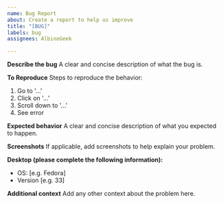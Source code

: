 ```yaml
---
name: Bug Report
about: Create a report to help us improve
title: "[BUG]"
labels: bug
assignees: AlbinoGeek

---
```


**Describe the bug**
A clear and concise description of what the bug is.

**To Reproduce**
Steps to reproduce the behavior:

1. Go to '...'
1. Click on '...'
1. Scroll down to '...'
1. See error

**Expected behavior**
A clear and concise description of what you expected to happen.

**Screenshots**
If applicable, add screenshots to help explain your problem.

**Desktop (please complete the following information):**

- OS: [e.g. Fedora]
- Version [e.g. 33]

**Additional context**
Add any other context about the problem here.
